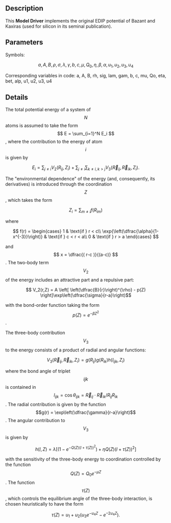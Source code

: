 ## Description
This **Model Driver** implements the original EDIP potential of Bazant and Kaxiras (used for silicon in its seminal publication).

## Parameters
Symbols:

$$ a, A, B, \rho, \sigma, \lambda, \gamma, b, c, \mu, Q_0, \eta, \beta, \alpha, u_1, u_2, u_3, u_4$$

Corresponding variables in code:
a, A, B, rh, sig, lam, gam, b, c, mu, Qo, eta, bet, alp, u1, u2, u3, u4

## Details

The total potential energy of a system of $$N$$ atoms is assumed to take the form $$ E = \sum_{i=1}^N E_i $$, where the contribution to the energy of atom $$ i $$ is given by

$$ E_i = \sum_{j \neq i} V_2(R_{ij},Z_i) + \sum_{j \neq i} \sum_{k \neq i, k > j} V_3 (\vec{R}_{ij},\vec{R}_{ik},Z_i) .$$

The "environmental dependence" of the energy (and, consequently, its derivatives) is introduced through the coordination $$Z$$, which takes the form

$$ Z_i = \sum_{m \neq i} f(R_{im}) $$

where 

$$ f(r) = \begin{cases}
      1 &  \text{if  } r < c\\
      \exp{\left(\dfrac{\alpha}{1-x^{-3}}\right)} & \text{if  } c < r < a\\
      0 & \text{if  } r > a
    \end{cases} $$

and $$ x = \dfrac{( r-c )}{(a-c)} $$.
The two-body term $$V_2$$ of the energy includes an attractive part and a repulsive part:

$$ V_2(r,Z) = A \left[ \left(\dfrac{B}{r}\right)^{\rho} - p(Z) \right]\exp\left(\dfrac{\sigma}{r-a}\right)$$

with the bond-order function taking the form $$p(Z) = e^{-\beta Z^2}$$.

The three-body contribution $$V_3$$ to the energy consists of a product of radial and angular functions:

$$ V_3(\vec{R}_{ij}, \vec{R}_{ik}, Z_{i}) = g(R_{ij})g(R_{ik}) h(l_{ijk},Z_i) $$

where the bond angle of triplet $$ijk$$ is contained in $$l_{ijk} = \cos \theta_{ijk} = \vec{R}_{ij} \cdot \vec{R}_{ik} / R_{ij} R_{ik}$$.  The radial contribution is given by the function $$g(r) = \exp\left(\dfrac{\gamma}{r-a}\right)$$.  The angular contribution to $$V_3$$ is given by 

$$ h(l,Z) = \lambda \left[ \left( 1 - e^{-Q(Z)(l+\tau(Z))^2}\right)  + \eta Q(Z)\left(l+\tau(Z)\right)^2\right]$$

with the sensitivity of the three-body energy to coordination controlled by the function $$Q(Z) = Q_0 e^{-\mu Z}$$.  The function $$\tau(Z)$$, which controls the equilibrium angle of the three-body interaction, is chosen heuristically to have the form

$$ \tau(Z) = u_1 + u_2 \left( u_3 e^{-u_4 Z} - e^{-2 u_4 Z} \right).$$
